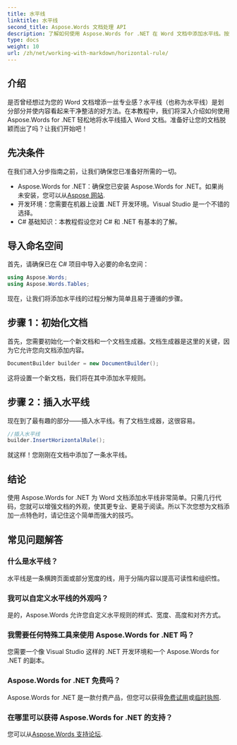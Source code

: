 ```yaml
---
title: 水平线
linktitle: 水平线
second_title: Aspose.Words 文档处理 API
description: 了解如何使用 Aspose.Words for .NET 在 Word 文档中添加水平线。按照此详细的分步指南来增强文档的布局。
type: docs
weight: 10
url: /zh/net/working-with-markdown/horizontal-rule/
---
```

## 介绍

是否曾经想过为您的 Word 文档增添一丝专业感？水平线（也称为水平线）是划分部分并使内容看起来干净整洁的好方法。在本教程中，我们将深入介绍如何使用 Aspose.Words for .NET 轻松地将水平线插入 Word 文档。准备好让您的文档脱颖而出了吗？让我们开始吧！

## 先决条件

在我们进入分步指南之前，让我们确保您已准备好所需的一切。

-  Aspose.Words for .NET：确保您已安装 Aspose.Words for .NET。如果尚未安装，您可以从[Aspose 网站](https://releases.aspose.com/words/net/).
- 开发环境：您需要在机器上设置 .NET 开发环境。Visual Studio 是一个不错的选择。
- C# 基础知识：本教程假设您对 C# 和 .NET 有基本的了解。

## 导入命名空间

首先，请确保已在 C# 项目中导入必要的命名空间：

```csharp
using Aspose.Words;
using Aspose.Words.Tables;
```

现在，让我们将添加水平线的过程分解为简单且易于遵循的步骤。

## 步骤 1：初始化文档

首先，您需要初始化一个新文档和一个文档生成器。文档生成器是这里的关键，因为它允许您向文档添加内容。

```csharp
DocumentBuilder builder = new DocumentBuilder();
```

这将设置一个新文档，我们将在其中添加水平规则。

## 步骤 2：插入水平线

现在到了最有趣的部分——插入水平线。有了文档生成器，这很容易。

```csharp
//插入水平线
builder.InsertHorizontalRule();
```

就这样！您刚刚在文档中添加了一条水平线。

## 结论

使用 Aspose.Words for .NET 为 Word 文档添加水平线非常简单。只需几行代码，您就可以增强文档的外观，使其更专业、更易于阅读。所以下次您想为文档添加一点特色时，请记住这个简单而强大的技巧。

## 常见问题解答

### 什么是水平线？
水平线是一条横跨页面或部分宽度的线，用于分隔内容以提高可读性和组织性。

### 我可以自定义水平线的外观吗？
是的，Aspose.Words 允许您自定义水平规则的样式、宽度、高度和对齐方式。

### 我需要任何特殊工具来使用 Aspose.Words for .NET 吗？
您需要一个像 Visual Studio 这样的 .NET 开发环境和一个 Aspose.Words for .NET 的副本。

### Aspose.Words for .NET 免费吗？
 Aspose.Words for .NET 是一款付费产品，但您可以获得[免费试用](https://releases.aspose.com/)或[临时执照](https://purchase.aspose.com/temporary-license/).

### 在哪里可以获得 Aspose.Words for .NET 的支持？
您可以从[Aspose.Words 支持论坛](https://forum.aspose.com/c/words/8).